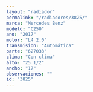 ```yaml
---
layout: "radiador"
permalink: "/radiadores/3825/"
marca: "Mercedes Benz"
modelo: "C250"
ano: "2017"
motor: "L4 2.0"
transmision: "Automática"
parte: "627033"
clima: "Con clima"
alto: "25 1/2"
ancho: "17"
observaciones: ""
id: "3825"
---
```



